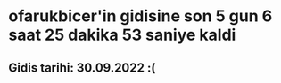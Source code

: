 # ofarukbicer'in gidisine son 5 gun 6 saat 25 dakika 53 saniye kaldi

## Gidis tarihi: 30.09.2022 :(